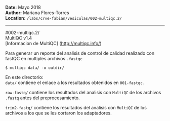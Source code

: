 __Date:__ Mayo 2018  
__Author:__ Mariana Flores-Torres  
__Location:__ `/labs/crve-fabian/vesiculas/002-multiqc.2/`  

---
#002-multiqc.2/  
MultiQC v1.4  
[Informacion de MultiQC] (http://multiqc.info/)   

Para generar un reporte del analisis de control de calidad 
realizado con fastQC en multiples archivos `.fastqc`  

```
$ multiqc data/ -o outdir/
```

En este directorio:  
`data/` contiene el enlace a los resultados obtenidos en `001-fastqc`.    

`raw-fastq/` contiene los resultados del analisis con `MultiQC` de 
los archivos `.fastq` antes del preprocesamiento.

`trim2-fastq/` contiene los resultados del analisis con `MultiQC` de
los archivos a los que se les cortaron los adaptadores.
